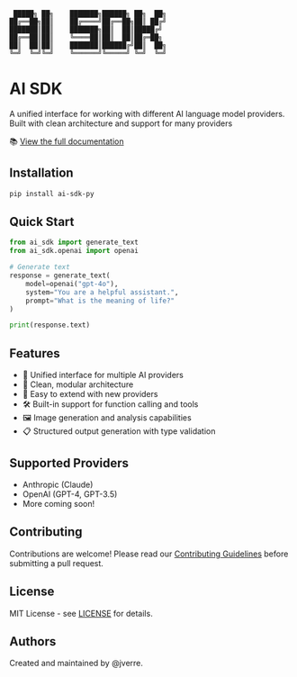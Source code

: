 ```ascii
 █████╗ ██╗    ███████╗██████╗ ██╗  ██╗
██╔══██╗██║    ██╔════╝██╔══██╗██║ ██╔╝
███████║██║    ███████╗██║  ██║█████╔╝ 
██╔══██║██║    ╚════██║██║  ██║██╔═██╗ 
██║  ██║██║    ███████║██████╔╝██║  ██╗
╚═╝  ╚═╝╚═╝    ╚══════╝╚═════╝ ╚═╝  ╚═╝
```

# AI SDK

A unified interface for working with different AI language model providers. Built with clean architecture and support for many providers

📚 [View the full documentation](https://jverre.github.io/ai-sdk/)

## Installation

```bash
pip install ai-sdk-py
```

## Quick Start

```python
from ai_sdk import generate_text
from ai_sdk.openai import openai

# Generate text
response = generate_text(
    model=openai("gpt-4o"),
    system="You are a helpful assistant.",
    prompt="What is the meaning of life?"
)

print(response.text)
```

## Features

- 🤖 Unified interface for multiple AI providers
- 🌟 Clean, modular architecture
- 🚀 Easy to extend with new providers
- 🛠️ Built-in support for function calling and tools
- 🖼️ Image generation and analysis capabilities
- 📋 Structured output generation with type validation

## Supported Providers

- Anthropic (Claude)
- OpenAI (GPT-4, GPT-3.5)
- More coming soon!

## Contributing

Contributions are welcome! Please read our [Contributing Guidelines](CONTRIBUTING.md) before submitting a pull request.

## License

MIT License - see [LICENSE](LICENSE) for details.

## Authors

Created and maintained by @jverre.
